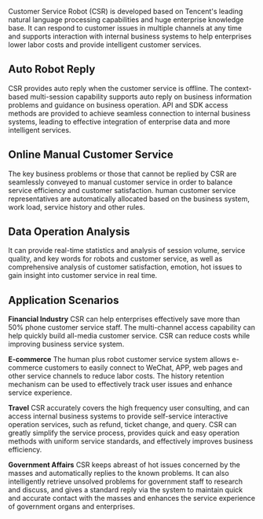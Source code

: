 Customer Service Robot (CSR) is developed based on Tencent's leading natural language processing capabilities and huge enterprise knowledge base. It can respond to customer issues in multiple channels at any time and supports interaction with internal business systems to help enterprises lower labor costs and provide intelligent customer services.
## Auto Robot Reply
CSR provides auto reply when the customer service is offline. The context-based multi-session capability supports auto reply on business information problems and guidance on business operation. API and SDK access methods are provided to achieve seamless connection to internal business systems, leading to effective integration of enterprise data and more intelligent services.
## Online Manual Customer Service
The key business problems or those that cannot be replied by CSR are seamlessly conveyed to manual customer service in order to balance service efficiency and customer satisfaction. human customer service representatives are automatically allocated based on the business system, work load, service history and other rules.
## Data Operation Analysis
It can provide real-time statistics and analysis of session volume, service quality, and key words for robots and customer service, as well as comprehensive analysis of customer satisfaction, emotion, hot issues to gain insight into customer service in real time.
## Application Scenarios 
**Financial Industry**
CSR can help enterprises effectively save more than 50% phone customer service staff. The multi-channel access capability can help quickly build all-media customer service. CSR can reduce costs while improving business service system.

**E-commerce**
The human plus robot customer service system allows e-commerce customers to easily connect to WeChat, APP, web pages and other service channels to reduce labor costs. The history retention mechanism can be used to effectively track user issues and enhance service experience.

**Travel**
CSR accurately covers the high frequency user consulting, and can access internal business systems to provide self-service interactive operation services, such as refund, ticket change, and query. CSR can greatly simplify the service process, provides quick and easy operation methods with uniform service standards, and effectively improves business efficiency.

**Government Affairs**
CSR keeps abreast of hot issues concerned by the masses and automatically replies to the known problems. It can also intelligently retrieve unsolved problems for government staff to research and discuss, and gives a standard reply via the system to maintain quick and accurate contact with the masses and enhances the service experience of government organs and enterprises.
